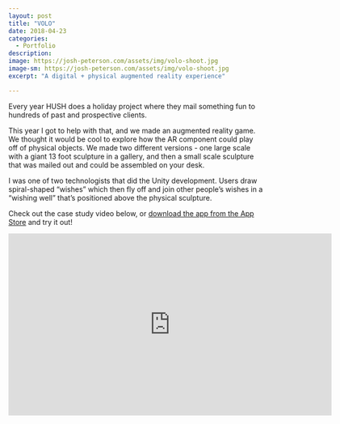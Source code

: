 ```yaml
---
layout: post
title: "VOLO"
date: 2018-04-23
categories:
  - Portfolio
description: 
image: https://josh-peterson.com/assets/img/volo-shoot.jpg
image-sm: https://josh-peterson.com/assets/img/volo-shoot.jpg
excerpt: "A digital + physical augmented reality experience"

---
```



Every year HUSH does a holiday project where they mail something fun to hundreds of past and prospective clients.

This year I got to help with that, and we made an augmented reality game. We thought it would be cool to explore how the AR component could play off of physical objects. We made two different versions - one large scale with a giant 13 foot sculpture in a gallery, and then a small scale sculpture that was mailed out and could be assembled on your desk.  

I was one of two technologists that did the Unity development. Users draw spiral-shaped “wishes” which then fly off and join other people’s wishes in a “wishing well” that’s positioned above the physical sculpture.  

Check out the case study video below, or <a href="https://itunes.apple.com/us/app/volo-wish/id1339262471">download the app from the App Store</a> and try it out!

<div class="video-container"><iframe src="https://player.vimeo.com/video/252439850?title=0&amp;byline=0&amp;portrait=0&amp;color=e50200" width="640" height="360" frameborder="0" webkitallowfullscreen="" mozallowfullscreen="" allowfullscreen=""></iframe></div>


